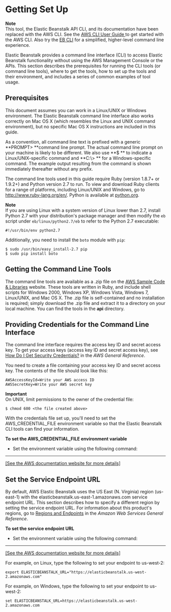 # Getting Set Up<a name="usingCLI"></a>

**Note**  
 This tool, the Elastic Beanstalk API CLI, and its documentation have been replaced with the AWS CLI\. See the [AWS CLI User Guide ](https://docs.aws.amazon.com/cli/latest/userguide/) to get started with the AWS CLI\. Also try the [EB CLI](eb-cli3.md) for a simplified, higher\-level command line experience\. 

 Elastic Beanstalk provides a command line interface \(CLI\) to access Elastic Beanstalk functionality without using the AWS Management Console or the APIs\. This section describes the prerequisites for running the CLI tools \(or command line tools\), where to get the tools, how to set up the tools and their environment, and includes a series of common examples of tool usage\.

## Prerequisites<a name="prerequisites"></a>

This document assumes you can work in a Linux/UNIX or Windows environment\. The Elastic Beanstalk command line interface also works correctly on Mac OS X \(which resembles the Linux and UNIX command environment\), but no specific Mac OS X instructions are included in this guide\. 

As a convention, all command line text is prefixed with a generic **PROMPT> **command line prompt\. The actual command line prompt on your machine is likely to be different\. We also use **$ ** to indicate a Linux/UNIX\-specific command and **C:\\> ** for a Windows\-specific command\. The example output resulting from the command is shown immediately thereafter without any prefix\. 

The command line tools used in this guide require Ruby \(version 1\.8\.7\+ or 1\.9\.2\+\) and Python version 2\.7 to run\. To view and download Ruby clients for a range of platforms, including Linux/UNIX and Windows, go to [ http://www\.ruby\-lang\.org/en/](http://www.ruby-lang.org/en/)\. Python is available at [python\.org](https://www.python.org/)\.

**Note**  
If you are using Linux with a system version of Linux lower than 2\.7, install Python 2\.7 with your distribution's package manager and then modify the `eb` script under `eb/linux/python2.7/eb` to refer to the Python 2\.7 executable:   

```
#!/usr/bin/env python2.7
```

Additionally, you need to install the `boto` module with `pip`:

```
$ sudo /usr/bin/easy_install-2.7 pip
$ sudo pip install boto
```

## Getting the Command Line Tools<a name="usingCLI.StartCLI.Getting"></a>

The command line tools are available as a \.zip file on the [AWS Sample Code & Libraries](https://aws.amazon.com/code/6752709412171743) website\. These tools are written in Ruby, and include shell scripts for Windows 2000, Windows XP, Windows Vista, Windows 7, Linux/UNIX, and Mac OS X\. The \.zip file is self\-contained and no installation is required; simply download the \.zip file and extract it to a directory on your local machine\. You can find the tools in the **api** directory\.

## Providing Credentials for the Command Line Interface<a name="usingCLI.StartCLI.WhoYouAre"></a>

The command line interface requires the access key ID and secret access key\. To get your access keys \(access key ID and secret access key\), see [How Do I Get Security Credentials?](https://docs.aws.amazon.com/general/latest/gr/getting-aws-sec-creds.html) in the *AWS General Reference*\.

You need to create a file containing your access key ID and secret access key\. The contents of the file should look like this:

```
AWSAccessKeyId=Write your AWS access ID
AWSSecretKey=Write your AWS secret key
```

**Important**  
On UNIX, limit permissions to the owner of the credential file:  

```
$ chmod 600 <the file created above>
```

With the credentials file set up, you'll need to set the AWS\_CREDENTIAL\_FILE environment variable so that the Elastic Beanstalk CLI tools can find your information\.

 **To set the AWS\_CREDENTIAL\_FILE environment variable** 
+ Set the environment variable using the following command:  
****    
[\[See the AWS documentation website for more details\]](http://docs.aws.amazon.com/elasticbeanstalk/latest/dg/usingCLI.html)

## Set the Service Endpoint URL<a name="usingCLI.StartCLI.endpoints"></a>

By default, AWS Elastic Beanstalk uses the US East \(N\. Virginia\) region \(us\-east\-1\) with the elasticbeanstalk\.us\-east\-1\.amazonaws\.com service endpoint URL\. This section describes how to specify a different region by setting the service endpoint URL\. For information about this product's regions, go to [Regions and Endpoints](https://docs.aws.amazon.com/general/latest/gr/rande.html?r=1166) in the *Amazon Web Services General Reference*\. 

**To set the service endpoint URL**
+ Set the environment variable using the following command:  
****    
[\[See the AWS documentation website for more details\]](http://docs.aws.amazon.com/elasticbeanstalk/latest/dg/usingCLI.html)

  For example, on Linux, type the following to set your endpoint to us\-west\-2:

  ```
  export ELASTICBEANSTALK_URL="https://elasticbeanstalk.us-west-2.amazonaws.com" 
  ```

  For example, on Windows, type the following to set your endpoint to us\-west\-2:

  ```
  set ELASTICBEANSTALK_URL=https://elasticbeanstalk.us-west-2.amazonaws.com 
  ```